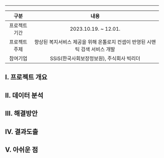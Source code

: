 ----

|     구분      |              내용               |
|:-------------:|:-------------------------------:|
| 프로젝트 기간 |      2023.10.19. ~ 12.01.       |
| 프로젝트 주제 | 향상된 복지서비스 제공을 위해 온톨로지 컨셉이 반영된 시맨틱 검색 서비스 개발 |
|   참여기업    |         SSiS(한국사회보장정보원), 주식회사 빅리더          |



## Ⅰ. 프로젝트 개요


## Ⅱ. 데이터 분석


## Ⅲ. 해결방안



## Ⅳ. 결과도출



## Ⅴ. 아쉬운 점


